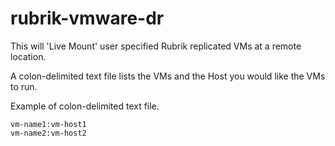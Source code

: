 # rubrik-vmware-dr

This will 'Live Mount' user specified Rubrik replicated VMs at a remote location.

A colon-delimited text file lists the VMs and the Host you would like the VMs to run. 

Example of colon-delimited text file.

	vm-name1:vm-host1
	vm-name2:vm-host2
